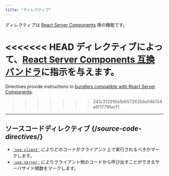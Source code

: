 ```yaml
---
title: "ディレクティブ"
---
```


<RSC>

ディレクティブは [React Server Components](/reference/rsc/server-components) 用の機能です。

</RSC>

<Intro>

<<<<<<< HEAD
ディレクティブによって、[React Server Components 互換バンドラ](/learn/start-a-new-react-project#bleeding-edge-react-frameworks)に指示を与えます。
=======
Directives provide instructions to [bundlers compatible with React Server Components](/learn/start-a-new-react-project#full-stack-frameworks).
>>>>>>> 341c312916e1b657262bbe14b134a6f1779fecf1

</Intro>

---

## ソースコードディレクティブ {/*source-code-directives*/}

* [`'use client'`](/reference/rsc/use-client) によりどのコードがクライアント上で実行されるべきかマークします。
* [`'use server'`](/reference/rsc/use-server) によりクライアント側のコードから呼び出すことができるサーバサイド関数をマークします。
